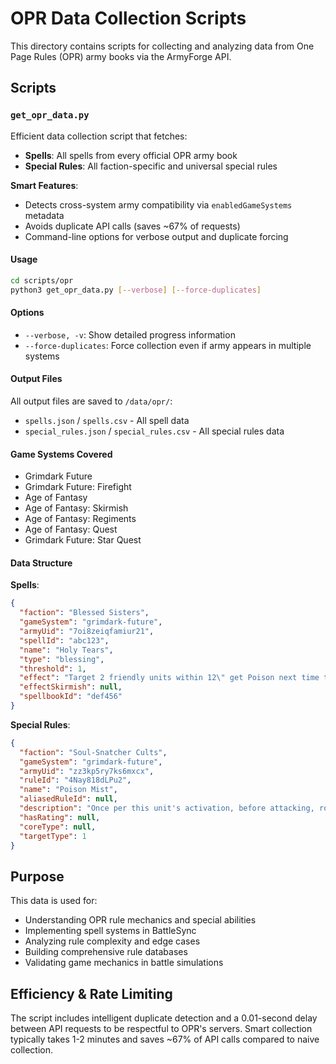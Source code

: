 # OPR Data Collection Scripts

This directory contains scripts for collecting and analyzing data from One Page Rules (OPR) army books via the ArmyForge API.

## Scripts

### `get_opr_data.py`

Efficient data collection script that fetches:
- **Spells**: All spells from every official OPR army book
- **Special Rules**: All faction-specific and universal special rules

**Smart Features**:
- Detects cross-system army compatibility via `enabledGameSystems` metadata
- Avoids duplicate API calls (saves ~67% of requests)
- Command-line options for verbose output and duplicate forcing

#### Usage
```bash
cd scripts/opr
python3 get_opr_data.py [--verbose] [--force-duplicates]
```

#### Options
- `--verbose, -v`: Show detailed progress information
- `--force-duplicates`: Force collection even if army appears in multiple systems

#### Output Files
All output files are saved to `/data/opr/`:
- `spells.json` / `spells.csv` - All spell data
- `special_rules.json` / `special_rules.csv` - All special rules data

#### Game Systems Covered
- Grimdark Future
- Grimdark Future: Firefight  
- Age of Fantasy
- Age of Fantasy: Skirmish
- Age of Fantasy: Regiments
- Age of Fantasy: Quest
- Grimdark Future: Star Quest

#### Data Structure

**Spells**:
```json
{
  "faction": "Blessed Sisters",
  "gameSystem": "grimdark-future", 
  "armyUid": "7oi8zeiqfamiur21",
  "spellId": "abc123",
  "name": "Holy Tears",
  "type": "blessing",
  "threshold": 1,
  "effect": "Target 2 friendly units within 12\" get Poison next time they fight in melee.",
  "effectSkirmish": null,
  "spellbookId": "def456"
}
```

**Special Rules**:
```json
{
  "faction": "Soul-Snatcher Cults",
  "gameSystem": "grimdark-future",
  "armyUid": "zz3kp5ry7ks6mxcx", 
  "ruleId": "4Nay818dLPu2",
  "name": "Poison Mist",
  "aliasedRuleId": null,
  "description": "Once per this unit's activation, before attacking, roll one die. On a 4+ two enemy units within 6\" take 1 hit with Blast(6) and Poison.",
  "hasRating": null,
  "coreType": null,
  "targetType": 1
}
```

## Purpose

This data is used for:
- Understanding OPR rule mechanics and special abilities
- Implementing spell systems in BattleSync
- Analyzing rule complexity and edge cases
- Building comprehensive rule databases
- Validating game mechanics in battle simulations

## Efficiency & Rate Limiting

The script includes intelligent duplicate detection and a 0.01-second delay between API requests to be respectful to OPR's servers. Smart collection typically takes 1-2 minutes and saves ~67% of API calls compared to naive collection.